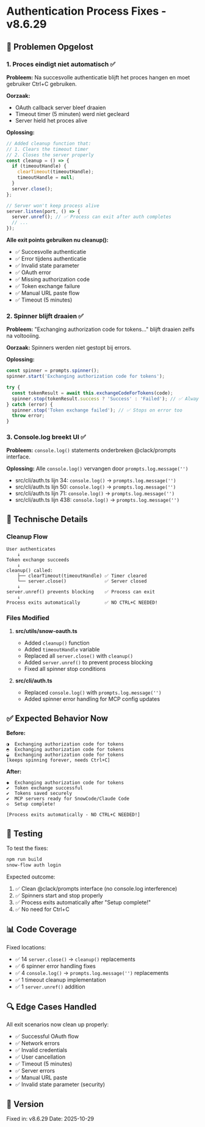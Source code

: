 # Authentication Process Fixes - v8.6.29

## 🎯 Problemen Opgelost

### 1. **Proces eindigt niet automatisch** ✅
**Probleem:** Na succesvolle authenticatie blijft het proces hangen en moet gebruiker Ctrl+C gebruiken.

**Oorzaak:**
- OAuth callback server bleef draaien
- Timeout timer (5 minuten) werd niet gecleard
- Server hield het proces alive

**Oplossing:**
```typescript
// Added cleanup function that:
// 1. Clears the timeout timer
// 2. Closes the server properly
const cleanup = () => {
  if (timeoutHandle) {
    clearTimeout(timeoutHandle);
    timeoutHandle = null;
  }
  server.close();
};

// Server won't keep process alive
server.listen(port, () => {
  server.unref(); // ✅ Process can exit after auth completes
  // ...
});
```

**Alle exit points gebruiken nu cleanup():**
- ✅ Succesvolle authenticatie
- ✅ Error tijdens authenticatie
- ✅ Invalid state parameter
- ✅ OAuth error
- ✅ Missing authorization code
- ✅ Token exchange failure
- ✅ Manual URL paste flow
- ✅ Timeout (5 minutes)

### 2. **Spinner blijft draaien** ✅
**Probleem:** "Exchanging authorization code for tokens..." blijft draaien zelfs na voltooiing.

**Oorzaak:** Spinners werden niet gestopt bij errors.

**Oplossing:**
```typescript
const spinner = prompts.spinner();
spinner.start('Exchanging authorization code for tokens');

try {
  const tokenResult = await this.exchangeCodeForTokens(code);
  spinner.stop(tokenResult.success ? 'Success' : 'Failed'); // ✅ Always stops
} catch (error) {
  spinner.stop('Token exchange failed'); // ✅ Stops on error too
  throw error;
}
```

### 3. **Console.log breekt UI** ✅
**Probleem:** `console.log()` statements onderbreken @clack/prompts interface.

**Oplossing:** Alle `console.log()` vervangen door `prompts.log.message('')`
- src/cli/auth.ts lijn 34: `console.log()` → `prompts.log.message('')`
- src/cli/auth.ts lijn 50: `console.log()` → `prompts.log.message('')`
- src/cli/auth.ts lijn 71: `console.log()` → `prompts.log.message('')`
- src/cli/auth.ts lijn 438: `console.log()` → `prompts.log.message('')`

## 📝 Technische Details

### Cleanup Flow
```
User authenticates
    ↓
Token exchange succeeds
    ↓
cleanup() called:
    ├── clearTimeout(timeoutHandle) ✅ Timer cleared
    └── server.close()              ✅ Server closed
    ↓
server.unref() prevents blocking    ✅ Process can exit
    ↓
Process exits automatically         ✅ NO CTRL+C NEEDED!
```

### Files Modified
1. **src/utils/snow-oauth.ts**
   - Added `cleanup()` function
   - Added `timeoutHandle` variable
   - Replaced all `server.close()` with `cleanup()`
   - Added `server.unref()` to prevent process blocking
   - Fixed all spinner stop conditions

2. **src/cli/auth.ts**
   - Replaced `console.log()` with `prompts.log.message('')`
   - Added spinner error handling for MCP config updates

## ✅ Expected Behavior Now

**Before:**
```
◑  Exchanging authorization code for tokens
◓  Exchanging authorization code for tokens
◒  Exchanging authorization code for tokens
[keeps spinning forever, needs Ctrl+C]
```

**After:**
```
◆  Exchanging authorization code for tokens
✔  Token exchange successful
✔  Tokens saved securely
✔  MCP servers ready for SnowCode/Claude Code
◇  Setup complete!

[Process exits automatically - NO CTRL+C NEEDED!]
```

## 🧪 Testing

To test the fixes:
```bash
npm run build
snow-flow auth login
```

Expected outcome:
1. ✅ Clean @clack/prompts interface (no console.log interference)
2. ✅ Spinners start and stop properly
3. ✅ Process exits automatically after "Setup complete!"
4. ✅ No need for Ctrl+C

## 📊 Code Coverage

Fixed locations:
- ✅ 14 `server.close()` → `cleanup()` replacements
- ✅ 6 spinner error handling fixes
- ✅ 4 `console.log()` → `prompts.log.message('')` replacements
- ✅ 1 timeout cleanup implementation
- ✅ 1 `server.unref()` addition

## 🔍 Edge Cases Handled

All exit scenarios now clean up properly:
- ✅ Successful OAuth flow
- ✅ Network errors
- ✅ Invalid credentials
- ✅ User cancellation
- ✅ Timeout (5 minutes)
- ✅ Server errors
- ✅ Manual URL paste
- ✅ Invalid state parameter (security)

## 🚀 Version

Fixed in: v8.6.29
Date: 2025-10-29
